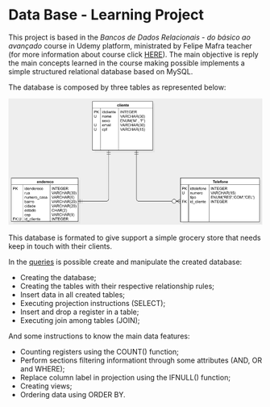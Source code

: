 # Data Base - Learning Project

This project is based in the _Bancos de Dados Relacionais - do básico ao avançado_ course in Udemy platform, ministrated by Felipe Mafra teacher (for more information about course click [HERE](https://www.udemy.com/share/101WBEAEESd1ZWRHg=/)). The main objective is reply the main concepts learned in the course making
possible implements a simple structured relational database based on MySQL.

The database is composed by three tables as represented below:

![](project/db_project.png)

This database is formated to give support a simple grocery store that needs keep in touch with their clients. 

In the [queries](db_project_queries.sql) is possible create and manipulate the created database:

- Creating the database;
- Creating the tables with their respective relationship rules;
- Insert data in all created tables; 
- Executing projection instructions (SELECT);
- Insert and drop a register in a table;
- Executing join among tables (JOIN);

And some instructions to know the main data features:

- Counting registers using the COUNT() function;
- Perform sections filtering informationt through some attributes (AND, OR and WHERE);
- Replace column label in projection using the IFNULL() function;
- Creating views;
- Ordering data using ORDER BY.
